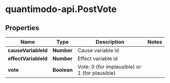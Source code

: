 # quantimodo-api.PostVote

## Properties
Name | Type | Description | Notes
------------ | ------------- | ------------- | -------------
**causeVariableId** | **Number** | Cause variable id | 
**effectVariableId** | **Number** | Effect variable id | 
**vote** | **Boolean** | Vote: 0 (for implausible) or 1 (for plausible) | 



